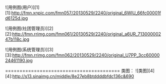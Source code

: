 ![用例图(用户)][1]
[1]:http://fmn.xnpic.com/fmn057/20130529/2240/original_6WIU_66fc00001fd6125d.jpg

![用例图(社团管理员)][2]
[2]:http://fmn.rrimg.com/fmn061/20130529/2240/original_a6UR_71300000247b118c.jpg


![用例图(系统管理员)][3]
[3]:http://fmn.rrimg.com/fmn062/20130529/2240/original_U7PP_3cc6000024461190.jpg

========================================
类图：
![类图][4]
[4]:http://s13.sinaimg.cn/middle/8e27eb8btddddbfdc136c&690

